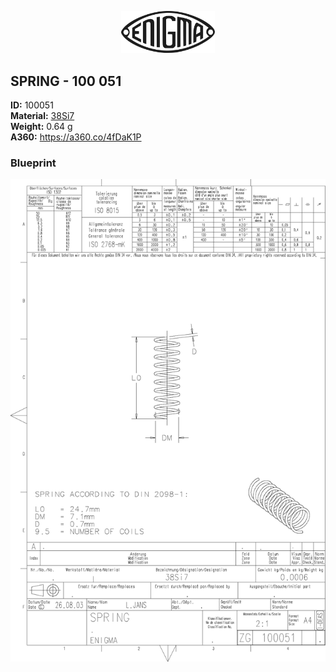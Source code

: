 <!-- PROJECT LOGO -->
<p align="center">
  <a href="https://github.com/AresValley/ENIGMA">
    <img src="../../img/logo.svg" alt="Logo" width="150">
  </a>
</p>

<!-- ABOUT THE PROJECT -->
## SPRING - 100 051

**ID:** 100051 <br/>
**Material:** [38Si7](https://github.com/AresValley/ENIGMA#38si7-) <br/>
**Weight:** 0.64 g <br/>
**A360:** https://a360.co/4fDaK1P <br/>

### Blueprint
<img src="BP.png" alt="Blueprint">